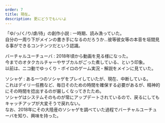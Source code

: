 ```yaml
---
order: 7
title: 現在…
description: 更にどうでもいいよ
---
```


「ゆ/っ/く/り/虐/待」の創作小説
:  一時期、読み漁っていた。  
自分の一周り下がメインの書き手になるのだろうか…彼等彼女等の本音を垣間見る事ができるコンテンツだという認識。

バーチャルユーチューバ
:  2018年頃から動画を見る様になった。  
今までのオタクカルチャーやサブカルがごった煮している、という印象。  
以前は、ニコ動でゆっくり・ボイロのゲーム実況・解説をメインに見ていた。

ソシャゲ
:  ある一つのソシャゲをプレイしていたが、現在、中断している。  
これはデイリー任務など、毎日そのための時間を確保する必要があるが、精神的にその時間を捻出するのが厳しくなってきたため。  
ソシャゲはシステムそのものが常にアップデートされているので、戻るにしてもキャッチアップが大変そうで戻れない。  
なお、2018年にその大陸産のソシャゲを調べていた過程でバーチャルユーチューバを知り、興味を持った。
